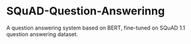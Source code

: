 # SQuAD-Question-Answerinng
A question answering system based on BERT, fine-tuned on SQuAD 1.1 question answering dataset.
